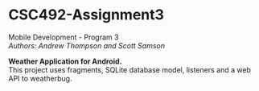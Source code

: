 CSC492-Assignment3
==================

<p>
Mobile Development - Program 3<br>
<i>Authors: Andrew Thompson and Scott Samson</i>
</p>

<b>Weather Application for Android.</b><br>
This project uses fragments, SQLite database model, listeners and a web API to weatherbug.